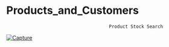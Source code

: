 # Products_and_Customers
                                          Product Stock Search


[
![Capture](https://user-images.githubusercontent.com/46338618/56477770-c8d39380-646e-11e9-99ac-e83aac6d116f.PNG)
](url)
